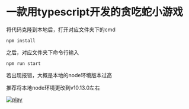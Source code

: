 # 一款用typescript开发的贪吃蛇小游戏

将代码克隆到本地后，打开对应文件夹下的cmd

```shell
npm install
```

之后，对应文件夹下命令行输入

```
npm run start
```

若出现报错，大概是本地的node环境版本过高

推荐将本地node环境更改到v10.13.0左右

[![play](F:\font-daun-study\ts-learn\snake-game\play.gif)](https://github.com/yaodada123/snake-game/blob/main/play.gif?raw=true)




